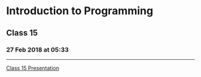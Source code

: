 # Introduction to Programming 
## Class 15
### 27 Feb 2018 at 05:33
---------------------------

[Class 15 Presentation](https://docs.google.com/presentation/d/1vrBqc2ElP4Tx382qUnJ5NIxdeBIg2frb9g6ZbzU2jWQ)
